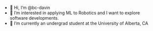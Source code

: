 - 👋 Hi, I’m @bc-davin
- 👀 I’m interested in applying ML to Robotics and I want to explore software developments.
- 🌱 I’m currently an undergrad student at the University of Alberta, CA

<!---
bc-davin/bc-davin is a ✨ special ✨ repository because its `README.md` (this file) appears on your GitHub profile.
You can click the Preview link to take a look at your changes.
--->
